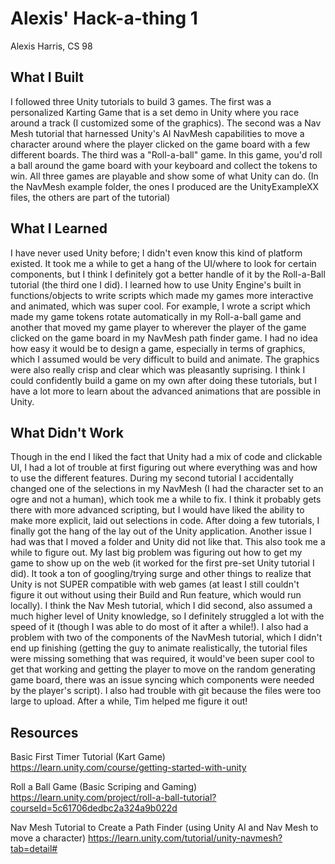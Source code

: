 # Alexis' Hack-a-thing 1
Alexis Harris, CS 98

## What I Built
I followed three Unity tutorials to build 3 games. The first was a personalized Karting Game that is a set demo in Unity where you race around a track (I customized some of the graphics). The second was a Nav Mesh tutorial that harnessed Unity's AI NavMesh capabilities to move a character around where the player clicked on the game board with a few different boards. The third was a "Roll-a-ball" game. In this game, you'd roll a ball around the game board with your keyboard and collect the tokens to win. All three games are playable and show some of what Unity can do. (In the NavMesh example folder, the ones I produced are the UnityExampleXX files, the others are part of the tutorial)

## What I Learned
I have never used Unity before; I didn't even know this kind of platform existed. It took me a while to get a hang of the UI/where to look for certain components, but I think I definitely got a better handle of it by the Roll-a-Ball tutorial (the third one I did). I learned how to use Unity Engine's built in functions/objects to write scripts which made my games more interactive and animated, which was super cool. For example, I wrote a script which made my game tokens rotate automatically in my Roll-a-ball game and another that moved my game player to wherever the player of the game clicked on the game board in my NavMesh path finder game. I had no idea how easy it would be to design a game, especially in terms of graphics, which I assumed would be very difficult to build and animate. The graphics were also really crisp and clear which was pleasantly suprising. I think I could confidently build a game on my own after doing these tutorials, but I have a lot more to learn about the advanced animations that are possible in Unity.

## What Didn't Work
Though in the end I liked the fact that Unity had a mix of code and clickable UI, I had a lot of trouble at first figuring out where everything was and how to use the different features. During my second tutorial I accidentally changed one of the selections in my NavMesh (I had the character set to an ogre and not a human), which took me a while to fix. I think it probably gets there with more advanced scripting, but I would have liked the ability to make more explicit, laid out selections in code. After doing a few tutorials, I finally got the hang of the lay out of the Unity application. Another issue I had was that I moved a folder and Unity did not like that. This also took me a while to figure out. My last big problem was figuring out how to get my game to show up on the web (it worked for the first pre-set Unity tutorial I did). It took a ton of googling/trying surge and other things to realize that Unity is not SUPER compatible with web games (at least I still couldn't figure it out without using their Build and Run feature, which would run locally). I think the Nav Mesh tutorial, which I did second, also assumed a much higher level of Unity knowledge, so I definitely struggled a lot with the speed of it (though I was able to do most of it after a while!). I also had a problem with two of the components of the NavMesh tutorial, which I didn't end up finishing (getting the guy to animate realistically, the tutorial files were missing something that was required, it would've been super cool to get that working and getting the player to move on the random generating game board, there was an issue syncing which components were needed by the player's script). I also had trouble with git because the files were too large to upload. After a while, Tim helped me figure it out!

## Resources
Basic First Timer Tutorial (Kart Game)
https://learn.unity.com/course/getting-started-with-unity

Roll a Ball Game (Basic Scriping and Gaming)
https://learn.unity.com/project/roll-a-ball-tutorial?courseId=5c61706dedbc2a324a9b022d

Nav Mesh Tutorial to Create a Path Finder (using Unity AI and Nav Mesh to move a character)
https://learn.unity.com/tutorial/unity-navmesh?tab=detail#

